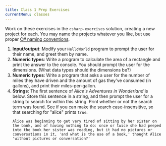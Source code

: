 ```yaml
---
title: Class 1 Prep Exercises
currentMenu: classes
---
```


Work on these exercises in the `csharp-exercises` solution, creating a new project for each. You may name the projects whatever you like, but use proper [C# naming conventions](../../csharp4python/naming-conventions/).

1. **Input/output**: Modify your `HelloWorld` program to prompt the user for their name, and greet them by name.
1. **Numeric types**: Write a program to calculate the area of a rectangle and print the answer to the console. You should prompt the user for the dimensions. (What data types should the dimensions be?)
2. **Numeric types**: Write a program that asks a user for the number of miles they have driven and the amount of gas they've consumed (in gallons), and print their miles-per-gallon.
3. **Strings**: The first sentence of *Alice's Adventures in Wonderland* is below. Store this sentence in a string, and then prompt the user for a string to search for within this string. Print whether or not the search term was found. See if you can make the search case-insensitive, so that searching for "alice" prints `true`.
    ```nohighlight
    Alice was beginning to get very tired of sitting by her sister on the bank, and of having nothing to do: once or twice she had peeped into the book her sister was reading, but it had no pictures or conversations in it, 'and what is the use of a book,' thought Alice 'without pictures or conversation?'
    ```
